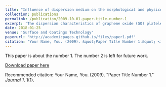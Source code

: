 ```yaml
---
title: "Influence of dispersion medium on the morphological and physico-chemical characteristics of sprayed graphene oxide-based coatings"
collection: publications
permalink: /publication/2009-10-01-paper-title-number-1
excerpt: 'The dispersion characteristics of graphene oxide (GO) platelets in various dispersion media, as well as the effect of these media on the final morphological and physico-chemical properties of graphene oxide-based thin films are examined. The Hansen Solubility Parameters (HSP) model is used for ranking the dispersants and a comparison between the resulting mean GO platelet sizes is made using dynamic light scattering measurements. Contact angle measurements, scanning electron microscopy (SEM), atomic force microscopy (AFM), Raman spectroscopy, and X-ray photoelectron spectroscopy (XPS) are employed to characterize the GO and reduced graphene oxide (rGO) thin films produced from each dispersion medium. Water, a frequently used GO dispersion medium, is not found to be among those that produced the highest GO surface coverages. The results of this paper demonstrate the subtle and broad...'
date: 2018-01-25
venue: 'Surface and Coatings Technology'
paperurl: 'http://academicpages.github.io/files/paper1.pdf'
citation: 'Your Name, You. (2009). &quot;Paper Title Number 1.&quot; <i>Journal 1</i>. 1(1).'
---
```

This paper is about the number 1. The number 2 is left for future work.

[Download paper here](http://academicpages.github.io/files/paper1.pdf)

Recommended citation: Your Name, You. (2009). "Paper Title Number 1." <i>Journal 1</i>. 1(1).
